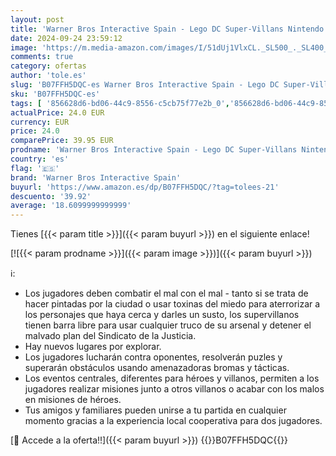 ```yaml
---
layout: post
title: 'Warner Bros Interactive Spain - Lego DC Super-Villans Nintendo Switch  Edición Estándar'
date: 2024-09-24 23:59:12
image: 'https://m.media-amazon.com/images/I/51dUj1VlxCL._SL500_._SL400_.jpg'
comments: true
category: ofertas
author: 'tole.es'
slug: 'B07FFH5DQC-es Warner Bros Interactive Spain - Lego DC Super-Villans...'
sku: 'B07FFH5DQC-es'
tags: [ '856628d6-bd06-44c9-8556-c5cb75f77e2b_0','856628d6-bd06-44c9-8556-c5cb75f77e2b_3601','856628d6-bd06-44c9-8556-c5cb75f77e2b_3801','856628d6-bd06-44c9-8556-c5cb75f77e2b_401','856628d6-bd06-44c9-8556-c5cb75f77e2b_601','Arborist Merchandising Root','Hardware y juegos para Nintendo Switch','Juegos para Nintendo Switch','Self Service','Special Features Stores','Tienda de Warner Bros Videojuegos','Tienda de consolas y videojuegos infantiles','Videojuegos','Videojuegos en inglés','Videojuegos más esperados','nintendo','warner bros interactive spain','🇪🇸', ]
actualPrice: 24.0 EUR
currency: EUR
price: 24.0
comparePrice: 39.95 EUR
prodname: 'Warner Bros Interactive Spain - Lego DC Super-Villans Nintendo Switch  Edición Estándar'
country: 'es'
flag: '🇪🇸'
brand: 'Warner Bros Interactive Spain'
buyurl: 'https://www.amazon.es/dp/B07FFH5DQC/?tag=tolees-21'
descuento: '39.92'
average: '18.6099999999999'
---
```


Tienes [{{< param title >}}]({{< param buyurl >}}) en el siguiente enlace!

[![{{< param prodname >}}]({{< param image >}})]({{< param buyurl >}})

ℹ️:

- Los jugadores deben combatir el mal con el mal - tanto si se trata de hacer pintadas por la ciudad o usar toxinas del miedo para aterrorizar a los personajes que haya cerca y darles un susto, los supervillanos tienen barra libre para usar cualquier truco de su arsenal y detener el malvado plan del Sindicato de la Justicia.
- Hay nuevos lugares por explorar.
- Los jugadores lucharán contra oponentes, resolverán puzles y superarán obstáculos usando amenazadoras bromas y tácticas.
- Los eventos centrales, diferentes para héroes y villanos, permiten a los jugadores realizar misiones junto a otros villanos o acabar con los malos en misiones de héroes.
- Tus amigos y familiares pueden unirse a tu partida en cualquier momento gracias a la experiencia local cooperativa para dos jugadores.

[🛒 Accede a la oferta!!]({{< param buyurl >}})
{{<world>}}B07FFH5DQC{{</world>}}

